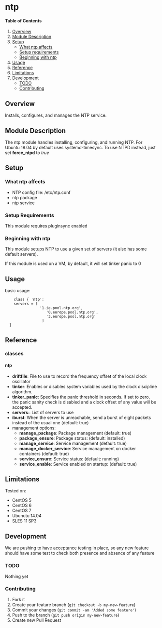 # ntp

#### Table of Contents

1. [Overview](#overview)
2. [Module Description](#module-description)
3. [Setup](#setup)
    * [What ntp affects](#what-ntp-affects)
    * [Setup requirements](#setup-requirements)
    * [Beginning with ntp](#beginning-with-ntp)
4. [Usage](#usage)
5. [Reference](#reference)
5. [Limitations](#limitations)
6. [Development](#development)
    * [TODO](#todo)
    * [Contributing](#contributing)

## Overview

Installs, configures, and manages the NTP service.

## Module Description

The ntp module handles installing, configuring, and running NTP. For Ubuntu 18.04 by default uses systemd-timesync. To use NTPD instead, just set **force_ntpd** to *true*

## Setup

### What ntp affects

* NTP config file: /etc/ntp.conf
* ntp package
* ntp service

### Setup Requirements

This module requires pluginsync enabled

### Beginning with ntp

This module setups NTP to use a given set of servers (it also has some default servers).

If this module is used on a VM, by default, it will set tinker panic to 0

## Usage

basic usage:

```puppet
	class { 'ntp':
    servers = [
                '1.ie.pool.ntp.org',
            	   '0.europe.pool.ntp.org',
            	   '3.europe.pool.ntp.org'
                 ]
  }
```

## Reference

### classes

#### ntp

* **driftfile**: File to use to record the frequency offset of the local clock oscillator
* **tinker**: Enables or disables system variables used by the clock discipline algorithm.
* **tinker_panic**: Specifies the panic threshold in seconds. If set to zero, the panic sanity check is disabled and a clock offset of any value will be accepted.
* **servers**:: List of servers to use
* **iburst**: When  the  server is unreachable, send a burst of eight packets instead of the usual one (default: true)
* management options:
  * **manage_package**: Package management (default: true)
  * **package_ensure**: Package status: (default: installed)
  * **manage_service**: Service management (default: true)
  * **manage_docker_service**: Service management on docker containers (default: true)
  * **service_ensure**: Service status: (default: running)
  * **service_enable**: Service enabled on startup: (default: true)


## Limitations

Tested on:

* CentOS 5
* CentOS 6
* CentOS 7
* Ubunutu 14.04
* SLES 11 SP3

## Development

We are pushing to have acceptance testing in place, so any new feature should
have some test to check both presence and absence of any feature

### TODO

Nothing yet

### Contributing

1. Fork it
2. Create your feature branch (`git checkout -b my-new-feature`)
3. Commit your changes (`git commit -am 'Added some feature'`)
4. Push to the branch (`git push origin my-new-feature`)
5. Create new Pull Request
